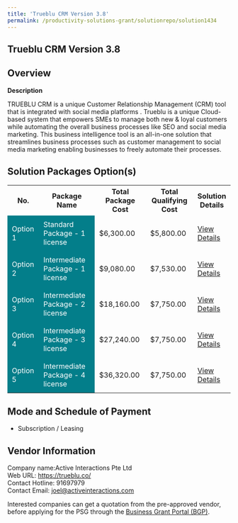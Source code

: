 ```yaml
---
title: 'Trueblu CRM Version 3.8'
permalink: /productivity-solutions-grant/solutionrepo/solution1434
---
```


## Trueblu CRM Version 3.8

## Overview

**Description**

TRUEBLU CRM is a unique Customer Relationship Management (CRM) tool that is integrated with social media platforms . Trueblu is a unique Cloud-based system that empowers SMEs to manage both new & loyal customers while automating the overall business processes like SEO and social media marketing. This business intelligence tool is an all-in-one solution that streamlines business processes such as customer management to social media marketing enabling businesses to freely automate their processes.

## Solution Packages Option(s)

<table>
<tr>
<th><b>No.</b></th>
<th><b>Package Name</b></th>
<th><b>Total Package Cost</b></th>
<th><b>Total Qualifying Cost</b></th>
<th><b>Solution Details</b></th>
</tr>
<tr>
<td style='padding: 10px; background-color: #037E8A; color: #FFFFFF;'>Option 1</td>
<td style='padding: 10px; background-color: #037E8A; color: #FFFFFF;'>Standard Package - 1 license</td>
<td style='padding: 10px;'>$6,300.00</td>
<td style='padding: 10px;'>$5,800.00</td>
<td style='padding: 10px;'><a href='/images/psg/Active_Interactions_Trueblu_CRM_Ver3_8_05102023_Desensitised_Annex3_Part1.pdf' target='_blank'>View Details</a></td>
</tr>
<tr>
<td style='padding: 10px; background-color: #037E8A; color: #FFFFFF;'>Option 2</td>
<td style='padding: 10px; background-color: #037E8A; color: #FFFFFF;'>Intermediate Package - 1  license</td>
<td style='padding: 10px;'>$9,080.00</td>
<td style='padding: 10px;'>$7,530.00</td>
<td style='padding: 10px;'><a href='/images/psg/Active_Interactions_Trueblu_CRM_Ver3_8_05102023_Desensitised_Annex3_Part2.pdf' target='_blank'>View Details</a></td>
</tr>
<tr>
<td style='padding: 10px; background-color: #037E8A; color: #FFFFFF;'>Option 3</td>
<td style='padding: 10px; background-color: #037E8A; color: #FFFFFF;'>Intermediate Package - 2  license</td>
<td style='padding: 10px;'>$18,160.00</td>
<td style='padding: 10px;'>$7,750.00</td>
<td style='padding: 10px;'><a href='/images/psg/Active_Interactions_Trueblu_CRM_Ver3_8_05102023_Desensitised_Annex3_Part3.pdf' target='_blank'>View Details</a></td>
</tr>
<tr>
<td style='padding: 10px; background-color: #037E8A; color: #FFFFFF;'>Option 4</td>
<td style='padding: 10px; background-color: #037E8A; color: #FFFFFF;'> Intermediate Package - 3  license</td>
<td style='padding: 10px;'>$27,240.00</td>
<td style='padding: 10px;'>$7,750.00</td>
<td style='padding: 10px;'><a href='/images/psg/Active_Interactions_Trueblu_CRM_Ver3_8_05102023_Desensitised_Annex3_Part4.pdf' target='_blank'>View Details</a></td>
</tr>
<tr>
<td style='padding: 10px; background-color: #037E8A; color: #FFFFFF;'>Option 5</td>
<td style='padding: 10px; background-color: #037E8A; color: #FFFFFF;'> Intermediate Package - 4  license</td>
<td style='padding: 10px;'>$36,320.00</td>
<td style='padding: 10px;'>$7,750.00</td>
<td style='padding: 10px;'><a href='/images/psg/Active_Interactions_Trueblu_CRM_Ver3_8_05102023_Desensitised_Annex3_Part5.pdf' target='_blank'>View Details</a></td>
</tr>
</table>

## Mode and Schedule of Payment

 - Subscription / Leasing

## Vendor Information

 Company name:Active Interactions Pte Ltd<br>Web URL: https://trueblu.co/ <br>Contact Hotline: 91697979 <br>Contact Email: joel@activeinteractions.com 

Interested companies can get a quotation from the pre-approved vendor, before applying for the PSG through the <a href='https://www.businessgrants.gov.sg/' target='_blank' rel='noopener'>Business Grant Portal (BGP)</a>.

<script src="/jquery/resize-tables.js"></script>

